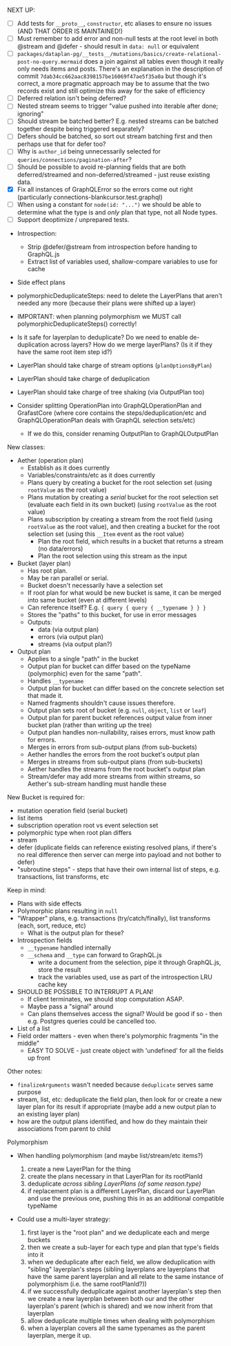 NEXT UP:

- [ ] Add tests for `__proto__`, `constructor`, etc aliases to ensure no issues
      (AND THAT ORDER IS MAINTAINED!)
- [ ] Must remember to add error and non-null tests at the root level in both
      @stream and @defer - should result in `data: null` or equivalent
- [ ] `packages/dataplan-pg/__tests__/mutations/basics/create-relational-post-no-query.mermaid`
      does a join against all tables even though it really only needs items and
      posts. There's an explanation in the description of commit
      `7dab34cc662aac8398157be16069f47ae5f35a0a` but though it's correct, a more
      pragmatic approach may be to assume that the two records exist and still
      optimize this away for the sake of efficiency
- [ ] Deferred relation isn't being deferred?
- [ ] Nested stream seems to trigger "value pushed into iterable after done;
      ignoring"
- [ ] Should stream be batched better? E.g. nested streams can be batched
      together despite being triggered separately?
- [ ] Defers should be batched, so sort out stream batching first and then
      perhaps use that for defer too?
- [ ] Why is `author_id` being unnecessarily selected for
      `queries/connections/pagination-after`?
- [ ] Should be possible to avoid re-planning fields that are both
      deferred/streamed and non-deferred/streamed - just reuse existing data.
- [x] Fix all instances of GraphQLError so the errors come out right
      (particularly connections-blankcursor.test.graphql)
- [ ] When using a constant for `node(id: "...")` we should be able to determine
      what the type is and _only_ plan that type, not all Node types.
- [ ] Support deoptimize / unprepared tests.
- Introspection:
  - Strip @defer/@stream from introspection before handing to GraphQL.js
  - Extract list of variables used, shallow-compare variables to use for cache
- Side effect plans

- polymorphicDeduplicateSteps: need to delete the LayerPlans that aren't needed
  any more (because their plans were shifted up a layer)

- IMPORTANT: when planning polymorphism we MUST call
  polymorphicDeduplicateSteps() correctly!

- Is it safe for layerplan to deduplicate? Do we need to enable de-duplication
  across layers? How do we merge layerPlans? (Is it if they have the same root
  item step id?)
- LayerPlan should take charge of stream options (`planOptionsByPlan`)
- LayerPlan should take charge of deduplication
- LayerPlan should take charge of tree shaking (via OutputPlan too)

- Consider splitting OperationPlan into GraphQLOperationPlan and GrafastCore
  (where core contains the steps/deduplication/etc and GraphQLOperationPlan
  deals with GraphQL selection sets/etc)
  - If we do this, consider renaming OutputPlan to GraphQLOutputPlan

New classes:

- Aether (operation plan)
  - Establish as it does currently
  - Variables/constraints/etc as it does currently
  - Plans query by creating a bucket for the root selection set (using
    `rootValue` as the root value)
  - Plans mutation by creating a _serial_ bucket for the root selection set
    (evaluate each field in its own bucket) (using `rootValue` as the root
    value)
  - Plans subscription by creating a stream from the root field (using
    `rootValue` as the root value), and then creating a bucket for the root
    selection set (using this `__Item` event as the root value)
    - Plan the root field, which results in a bucket that returns a stream (no
      data/errors)
    - Plan the root selection using this stream as the input
- Bucket (layer plan)
  - Has root plan.
  - May be ran parallel or serial.
  - Bucket doesn't necessarily have a selection set
  - If root plan for what would be new bucket is same, it can be merged into
    same bucket (even at different levels)
  - Can reference itself? E.g. `{ query { query { __typename } } }`
  - Stores the "paths" to this bucket, for use in error messages
  - Outputs:
    - data (via output plan)
    - errors (via output plan)
    - streams (via output plan?)
- Output plan
  - Applies to a single "path" in the bucket
  - Output plan for bucket can differ based on the typeName (polymorphic) even
    for the same "path".
  - Handles `__typename`
  - Output plan for bucket can differ based on the concrete selection set that
    made it.
  - Named fragments shouldn't cause issues therefore.
  - Output plan sets root of bucket (e.g. `null`, `object`, `list` or `leaf`)
  - Output plan for parent bucket references output value from inner bucket plan
    (rather than writing up the tree)
  - Output plan handles non-nullability, raises errors, must know path for
    errors.
  - Merges in errors from sub-output plans (from sub-buckets)
  - Aether handles the errors from the root bucket's output plan
  - Merges in streams from sub-output plans (from sub-buckets)
  - Aether handles the streams from the root bucket's output plan
  - Stream/defer may add more streams from within streams, so Aether's
    sub-stream handling must handle these

New Bucket is required for:

- mutation operation field (serial bucket)
- list items
- subscription operation root vs event selection set
- polymorphic type when root plan differs
- stream
- defer (duplicate fields can reference existing resolved plans, if there's no
  real difference then server can merge into payload and not bother to defer)
- "subroutine steps" - steps that have their own internal list of steps, e.g.
  transactions, list transforms, etc

Keep in mind:

- Plans with side effects
- Polymorphic plans resulting in `null`
- "Wrapper" plans, e.g. transactions (try/catch/finally), list transforms (each,
  sort, reduce, etc)
  - What is the output plan for these?
- Introspection fields
  - `__typename` handled internally
  - `__schema` and `__type` can forward to GraphQL.js
    - write a document from the selection, pipe it through GraphQL.js, store the
      result
    - track the variables used, use as part of the introspection LRU cache key
- SHOULD BE POSSIBLE TO INTERRUPT A PLAN!
  - If client terminates, we should stop computation ASAP.
  - Maybe pass a "signal" around
  - Can plans themselves access the signal? Would be good if so - then e.g.
    Postgres queries could be cancelled too.
- List of a list
- Field order matters - even when there's polymorphic fragments "in the middle"
  - EASY TO SOLVE - just create object with 'undefined' for all the fields up
    front

Other notes:

- `finalizeArguments` wasn't needed because `deduplicate` serves same purpose
- stream, list, etc: deduplicate the field plan, then look for or create a new
  layer plan for its result if appropriate (maybe add a new output plan to an
  existing layer plan)
- how are the output plans identified, and how do they maintain their
  associations from parent to child

Polymorphism

- When handling polymorphism (and maybe list/stream/etc items?)

  1. create a new LayerPlan for the thing
  2. create the plans necessary in that LayerPlan for its rootPlanId
  3. deduplicate _across sibling LayerPlans (of same reason.type)_
  4. if replacement plan is a different LayerPlan, discard our LayerPlan and use
     the previous one, pushing this in as an additional compatible typeName

- Could use a multi-layer strategy:
  1. first layer is the "root plan" and we deduplicate each and merge buckets
  2. then we create a sub-layer for each type and plan that type's fields into
     it
  3. when we deduplicate after each field, we allow deduplication with "sibling"
     layerplan's steps (sibling layerplans are layerplans that have the same
     parent layerplan and all relate to the same instance of polymorphism (i.e.
     the same rootPlanId?))
  4. if we successfully deduplicate against another layerplan's step then we
     create a new layerplan between both our and the other layerplan's parent
     (which is shared) and we now inherit from that layerplan
  5. allow deduplicate multiple times when dealing with polymorphism
  6. when a layerplan covers all the same typenames as the parent layerplan,
     merge it up.
